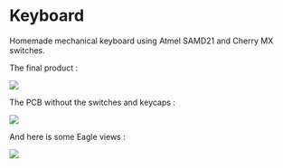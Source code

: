 # Keyboard
Homemade mechanical keyboard using Atmel SAMD21 and Cherry MX switches.

The final product :

![](https://image.noelshack.com/fichiers/2017/22/1496509816-5.jpg)

The PCB without the switches and keycaps :

![](https://image.noelshack.com/fichiers/2017/22/1496565422-1-2-low.jpg)

And here is some Eagle views :

![](https://image.noelshack.com/fichiers/2017/22/1496565717-topbot-png.png)
